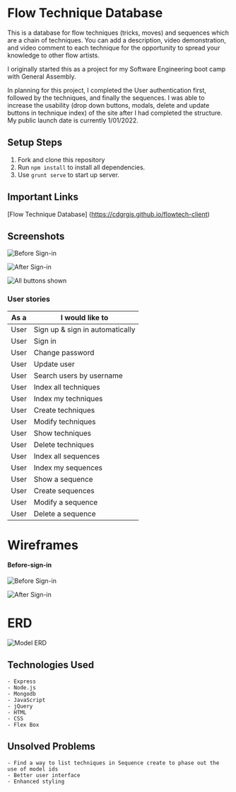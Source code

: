 # Flow Technique Database

This is a database for flow techniques (tricks, moves) and sequences which are a chain of techniques. You can add a description, video demonstration, and video comment to each technique for the opportunity to spread your knowledge to other flow artists. 

I originally started this as a project for my Software Engineering boot camp with General Assembly.

In planning for this project, I completed the User authentication first, followed by the techniques, and finally the sequences. I was able to increase the usability (drop down buttons, modals, delete and update buttons in technique index) of the site after I had completed the structure. My public launch date is currently 1/01/2022.

## Setup Steps
  1. Fork and clone this repository
  2. Run `npm install` to install all dependencies.
  3. Use `grunt serve` to start up server.

## Important Links
[Flow Technique Database] (https://cdgrgis.github.io/flowtech-client)

## Screenshots
![Before Sign-in](https://media.git.generalassemb.ly/user/37795/files/f2dc3180-56bc-11ec-99f3-8575857fcc13)

![After Sign-in](https://media.git.generalassemb.ly/user/37795/files/f5d72200-56bc-11ec-9cba-d405157687d3)

![All buttons shown](https://media.git.generalassemb.ly/user/37795/files/26b75700-56bd-11ec-87e5-f319afc8d689)

### User stories

| As a      |      I would like to            | 
|-----------|---------------------------------|
| User      | Sign up & sign in automatically |
| User      | Sign in                         |
| User      | Change password                 |
| User      | Update user                     | 
| User      | Search users by username        |
| User      | Index all techniques            |
| User      | Index my techniques             |
| User      | Create techniques               |
| User      | Modify techniques               |
| User      | Show techniques                 |
| User      | Delete techniques               |
| User      | Index all sequences             |
| User      | Index my sequences              |
| User      | Show a sequence                 |
| User      | Create sequences                |
| User      | Modify a sequence               |
| User      | Delete a sequence               |
 
# Wireframes

#### Before-sign-in
![Before Sign-in](https://media.git.generalassemb.ly/user/37795/files/9830ad80-4a0d-11ec-8592-328bbf873cb0)

![After Sign-in](https://media.git.generalassemb.ly/user/37795/files/9a930780-4a0d-11ec-9daa-cbe43bdef4c7)


# ERD
![Model ERD](https://media.git.generalassemb.ly/user/37795/files/a9411600-56bf-11ec-929e-721ff2a06d5f)

## Technologies Used
    - Express
    - Node.js
    - Mongodb
    - JavaScript
    - jQuery
    - HTML
    - CSS
    - Flex Box

## Unsolved Problems
    - Find a way to list techniques in Sequence create to phase out the use of model ids
    - Better user interface
    - Enhanced styling


